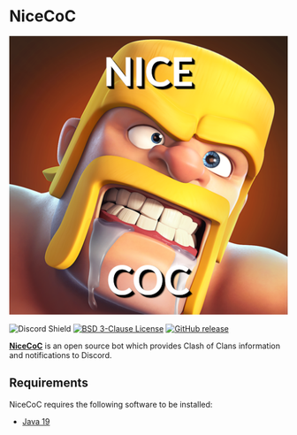 # NiceCoC

![NiceCoC](NiceCoC.png)

![Discord Shield](https://discordapp.com/api/guilds/452233740408717313/widget.png?style=shield)
[![BSD 3-Clause License](https://img.shields.io/badge/license-BSD%203--Clause-blue.svg)](https://opensource.org/license/bsd-3-clause)
[![GitHub release](https://img.shields.io/github/release/Ixirsii/NiceCoC.svg?style=flat)](https://github.com/Ixirsii/NiceCoC/releases/latest)

[**NiceCoC**](https://github.com/Ixirsii/NiceCoC) is an open
source bot which provides Clash of Clans information and notifications to
Discord.

## Requirements

NiceCoC requires the following software to be installed:

- [Java 19](https://adoptium.net/temurin/releases?version=19)
